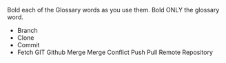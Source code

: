 Bold each of the Glossary words as you use them. Bold ONLY the glossary word.

- Branch
- Clone
- Commit
- Fetch
GIT
Github
Merge
Merge Conflict
Push
Pull
Remote
Repository
